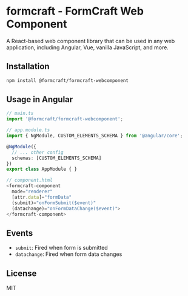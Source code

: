 # formcraft - FormCraft Web Component

A React-based web component library that can be used in any web application, including Angular, Vue, vanilla JavaScript, and more.

## Installation

```bash
npm install @formcraft/formcraft-webcomponent
```

## Usage in Angular

```typescript
// main.ts
import '@formcraft/formcraft-webcomponent';

// app.module.ts
import { NgModule, CUSTOM_ELEMENTS_SCHEMA } from '@angular/core';

@NgModule({
  // ... other config
  schemas: [CUSTOM_ELEMENTS_SCHEMA]
})
export class AppModule { }

// component.html
<formcraft-component 
  mode="renderer"
  [attr.data]="formData"
  (submit)="onFormSubmit($event)"
  (datachange)="onFormDataChange($event)">
</formcraft-component>
```

## Events

- `submit`: Fired when form is submitted
- `datachange`: Fired when form data changes

## License

MIT